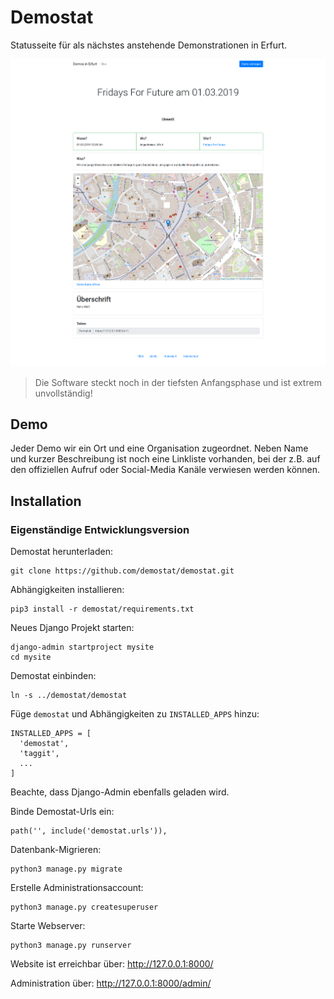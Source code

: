 # Demostat
Statusseite für als nächstes anstehende Demonstrationen in Erfurt.

![Screenshot Demo Detail](docs/screenshot-demo-detail.png)

> Die Software steckt noch in der tiefsten Anfangsphase und ist extrem unvollständig!

## Demo
Jeder Demo wir ein Ort und eine Organisation zugeordnet. Neben Name und kurzer Beschreibung ist noch eine Linkliste vorhanden, bei der z.B. auf den offiziellen Aufruf oder Social-Media Kanäle verwiesen werden können.

## Installation
### Eigenständige Entwicklungsversion
Demostat herunterladen:
```
git clone https://github.com/demostat/demostat.git
```

Abhängigkeiten installieren:
```
pip3 install -r demostat/requirements.txt
```

Neues Django Projekt starten:
```
django-admin startproject mysite
cd mysite
```

Demostat einbinden:
```
ln -s ../demostat/demostat
```

Füge `demostat` und Abhängigkeiten zu `INSTALLED_APPS` hinzu:
```
INSTALLED_APPS = [
  'demostat',
  'taggit',
  ...
]
```
Beachte, dass Django-Admin ebenfalls geladen wird.

Binde Demostat-Urls ein:
```
path('', include('demostat.urls')),
```

Datenbank-Migrieren:
```
python3 manage.py migrate
```

Erstelle Administrationsaccount:
```
python3 manage.py createsuperuser
```

Starte Webserver:
```
python3 manage.py runserver
```

Website ist erreichbar über:
http://127.0.0.1:8000/

Administration über:
http://127.0.0.1:8000/admin/
